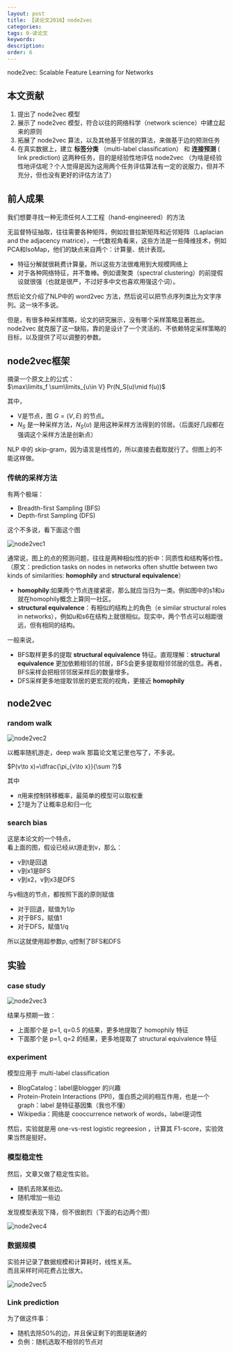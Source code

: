 ```yaml
---
layout: post
title: 【读论文2016】node2vec
categories:
tags: 0-读论文
keywords:
description:
order: 6
---
```


node2vec: Scalable Feature Learning for Networks

## 本文贡献
1. 提出了 node2vec 模型
2. 展示了 node2vec 模型，符合以往的网络科学（network science）中建立起来的原则
3. 拓展了 node2vec 算法，以及其他基于邻居的算法，来做基于边的预测任务
4. 在真实数据上，建立 **标签分类** （multi-label classification） 和 **连接预测** ( link prediction) 这两种任务，目的是经验性地评估 node2vec （为啥是经验性地评估呢？个人觉得是因为这用两个任务评估算法有一定的说服力，但并不充分，但也没有更好的评估方法了）

## 前人成果
我们想要寻找一种无须任何人工工程（hand-engineered）的方法

无监督特征抽取，往往需要各种矩阵，例如拉普拉斯矩阵和近邻矩阵（Laplacian and the adjacency matrice），一代数视角看来，这些方法是一些降维技术，例如PCA和IsoMap，他们的缺点来自两个：计算量、统计表现。
- 特征分解就很耗费计算量。所以这些方法很难用到大规模网络上
- 对于各种网络特征，并不鲁棒。例如谱聚类（spectral clustering）的前提假设就很强（也就是很严，不过好多中文也喜欢用强这个词）。

然后论文介绍了NLP中的 word2vec 方法，然后说可以把节点序列类比为文字序列。这一块不多说。  

但是，有很多种采样策略，论文的研究展示，没有哪个采样策略显著胜出。  
node2vec 就克服了这一缺陷，靠的是设计了一个灵活的、不依赖特定采样策略的目标，以及提供了可以调整的参数。

## node2vec框架

摘录一个原文上的公式：  
$\max\limits_f \sum\limits_{u\in V} Pr(N_S(u)\mid f(u))$  

其中，
- V是节点，图 $G=(V,E)$ 的节点。  
- $N_S$ 是一种采样方法，$N_S(u)$ 是用这种采样方法得到的邻居。（后面好几段都在强调这个采样方法是创新点）

NLP 中的 skip-gram，因为语言是线性的，所以直接去截取就行了。但图上的不能这样做。


### 传统的采样方法
有两个极端：
- Breadth-first Sampling (BFS)
- Depth-first Sampling (DFS)

这个不多说，看下面这个图

![node2vec1](/pictures_for_blog/papers/recommended_system/node2vec1.gif)


通常说，图上的点的预测问题，往往是两种相似性的折中：同质性和结构等价性。  
（原文：prediction tasks on nodes in networks often shuttle between two kinds of similarities: **homophily** and **structural equivalence**）
- **homophily**:如果两个节点连接紧密，那么就应当归为一类。例如图中的s1和u就在homophily概念上算同一社区。
- **structural equivalence**：有相似的结构上的角色（e similar structural roles in networks），例如u和s6在结构上就很相似。现实中，两个节点可以相距很远，但有相同的结构。


一般来说，
- BFS取样更多的提取 **structural equivalence** 特征。直观理解：**structural equivalence** 更加依赖相邻的邻居，BFS会更多提取相邻邻居的信息。再者，BFS采样会把相邻邻居采样后的数量增多。
- DFS采样更多地提取邻居的更宏观的视角，更接近 **homophily**


## node2vec

### random walk

![node2vec2](/pictures_for_blog/papers/recommended_system/node2vec2.png)  

以概率随机游走，deep walk 那篇论文笔记里也写了，不多说。

$P(v\to x)=\dfrac{\pi_{v\to x}}{\sum ?}$  

其中
- $\pi$用来控制转移概率，最简单的模型可以取权重
- $\sum ?$是为了让概率总和归一化

### search bias

这是本论文的一个特点，  
看上面的图，假设已经从t游走到v，那么：
- v到t是回退
- v到x1是BFS
- v到x2，v到x3是DFS

与v相连的节点，都按照下面的原则赋值
- 对于回退，赋值为1/p
- 对于BFS，赋值1
- 对于DFS，赋值1/q

所以这就使用超参数p, q控制了BFS和DFS

## 实验

### case study

![node2vec3](/pictures_for_blog/papers/recommended_system/node2vec3.png)  

结果与预期一致：
- 上面那个是 p=1, q=0.5 的结果，更多地提取了 homophily 特征  
- 下面那个是 p=1, q=2 的结果，更多地提取了 structural equivalence 特征


### experiment
模型应用于 multi-label classification
- BlogCatalog：label是blogger 的兴趣
- Protein-Protein Interactions (PPI)，蛋白质之间的相互作用，也是一个 graph：label 是特征基因集（我也不懂）
- Wikipedia：网络是 cooccurrence network of words，label是词性


然后，实验就是用 one-vs-rest logistic regreesion ，计算其 F1-score，实验效果当然是挺好。

### 模型稳定性
然后，文章又做了稳定性实验。
- 随机去除某些边。
- 随机增加一些边

发现模型表现下降，但不很剧烈（下面的右边两个图）

![node2vec4](/pictures_for_blog/papers/recommended_system/node2vec4.png)  


### 数据规模

实验并记录了数据规模和计算耗时，线性关系。  
而且采样时间花费占比很大。

![node2vec5](/pictures_for_blog/papers/recommended_system/node2vec5.png)  

### Link prediction
为了做这件事：
- 随机去除50%的边，并且保证剩下的图是联通的
- 负例：随机选取不相邻的节点对
